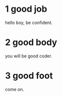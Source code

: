 # 1 good job
hello boy, be confident.

# 2 good body
you will be good coder.

# 3 good foot
come on.
